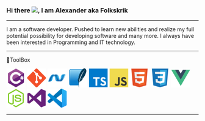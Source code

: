 ### Hi there <img src="https://raw.githubusercontent.com/MartinHeinz/MartinHeinz/master/wave.gif" width="30px">, I am Alexander aka Folkskrik

---

I am a software developer. Pushed to learn new abilities and realize my full potential possibility for developing software and many more. I always have been interested in Programming and IT technology.

---

🧰ToolBox

<img src="https://github.com/devicons/devicon/blob/master/icons/csharp/csharp-original.svg" alt="C# Logo" width="50" height="50" /> <img src="https://github.com/devicons/devicon/blob/master/icons/git/git-original.svg" alt="Git Logo" width="50" height="50" />
<img src="https://github.com/devicons/devicon/blob/master/icons/dot-net/dot-net-original.svg" alt=".Net Logo" width="50" height="50" />
<img src="https://github.com/devicons/devicon/blob/master/icons/sqlite/sqlite-original.svg" alt="SQL Logo" width="50" height="50" />
<img src="https://github.com/devicons/devicon/blob/master/icons/typescript/typescript-original.svg" alt="TypeScript Logo" width="50" height="50" />
<img src="https://github.com/devicons/devicon/blob/master/icons/javascript/javascript-original.svg" alt="JavaScript Logo" width="50" height="50" />
<img src="https://github.com/devicons/devicon/blob/master/icons/html5/html5-original.svg" alt="HTML Logo" width="50" height="50" />
<img src="https://github.com/devicons/devicon/blob/master/icons/css3/css3-original.svg" alt="CSS Logo" width="50" height="50" />
<img src="https://github.com/devicons/devicon/blob/master/icons/vuejs/vuejs-original.svg" alt="VueJS" width="50" height="50" />
<img src="https://github.com/devicons/devicon/blob/master/icons/nodejs/nodejs-original.svg" alt="NodeJS Logo" width="50" height="50" />
<img src="https://github.com/devicons/devicon/blob/master/icons/visualstudio/visualstudio-plain.svg" alt="VS Logo" width="50" height="50" />
<img src="https://github.com/devicons/devicon/blob/master/icons/vscode/vscode-original.svg" alt="VScode Logo" width="50" height="50" />

---
<!--
**Folkskrik/Folkskrik** is a ✨ _special_ ✨ repository because its `README.md` (this file) appears on your GitHub profile.

Here are some ideas to get you started:

- 🔭 I’m currently working on ...
- 🌱 I’m currently learning ...
- 👯 I’m looking to collaborate on ...
- 🤔 I’m looking for help with ...
- 💬 Ask me about ...
- 📫 How to reach me: ...
- 😄 Pronouns: ...
- ⚡ Fun fact: ...
-->
